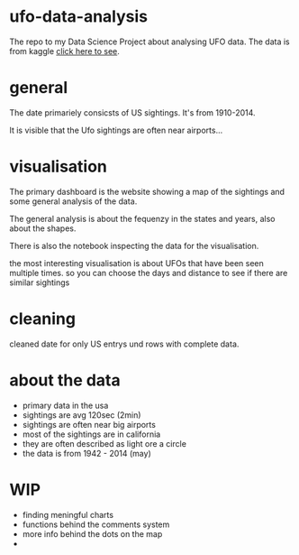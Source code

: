 # ufo-data-analysis

The repo to my Data Science Project about analysing UFO data.
The data is from kaggle [click here to see](https://www.kaggle.com/datasets/NUFORC/ufo-sightings).


# general 

The date primariely consicsts of US sightings. It's from 1910-2014.

It is visible that the Ufo sightings are often near airports... 

# visualisation 
The primary dashboard is the website showing a map of the sightings and some general analysis of the data.

The general analysis is about the fequenzy in the states and years, also about the shapes. 


There is also the notebook inspecting the data for the visualisation.

the most interesting visualisation is about UFOs that have been seen multiple times. so you can choose the days and distance to see if there are similar sightings

# cleaning 

cleaned date for only US entrys und rows with complete data. 

# about the data 

- primary data in the usa 
- sightings are avg 120sec (2min)
- sightings are often near big airports
- most of the sightings are in california
- they are often described as light ore a circle
- the data is from 1942 - 2014 (may)

  
# WIP 
- finding meningful charts
- functions behind the comments system
- more info behind the dots on the map
- 

